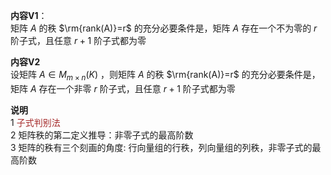 **内容V1**：    
矩阵 $A$ 的秩 $\rm{rank(A)}=r$ 的充分必要条件是，矩阵 $A$ 存在一个不为零的 $r$ 阶子式，且任意 $r+1$ 阶子式都为零    
    
**内容V2**    
设矩阵 $A\in M_{m\times n}(K)$ ，则矩阵 $A$ 的秩 $\rm{rank(A)}=r$ 的充分必要条件是，矩阵 $A$ 存在一个非零 $r$ 阶子式，且任意 $r+1$ 阶子式都为零    
    
**说明**    
1 <font color=brown>子式判别法</font>    
2 矩阵秩的第二定义推导：非零子式的最高阶数    
3 矩阵的秩有三个刻画的角度: 行向量组的行秩，列向量组的列秩，非零子式的最高阶数    
